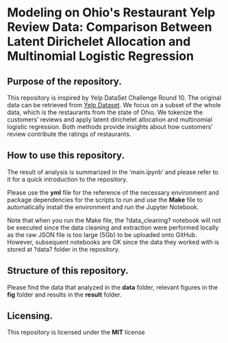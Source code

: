 # Modeling on Ohio's Restaurant Yelp Review Data: Comparison Between Latent Dirichelet Allocation and Multinomial Logistic Regression

## Purpose of the repository.
This repository is inspired by Yelp DataSet Challenge Round 10. The original data can be retrieved from [Yelp Dataset](https://www.yelp.com/dataset/challenge). We focus on a subset of the whole data, which is the restaurants from the state of Ohio. We tokenize the customers’ reviews and apply latent dirichelet allocation and multinomial logistic regression. Both methods provide insights about how customers’ review contribute the ratings of restaurants. 

## How to use this repository.
The result of analysis is summarized in the ‘main.ipynb’ and please refer to it for a quick introduction to the repository. 

Please use the **yml** file for the reference of the necessary environment and package dependencies for the scripts to run and use the **Make** file to automatically install the environment and run the Jupyter Notebook.

Note that when you run the Make file, the ?data_cleaning? notebook will not be executed since the data cleaning and extraction were performed locally as the raw JSON file is too large (5Gb) to be uploaded onto GitHub. However, subsequent notebooks are OK since the data they worked with is stored at ?data? folder in the repository.

## Structure of this repository.
Please find the data that analyzed in the **data** folder, relevant figures in the **fig** folder and results in the **result** folder.

## Licensing.
This repository is licensed under the **MIT** license
